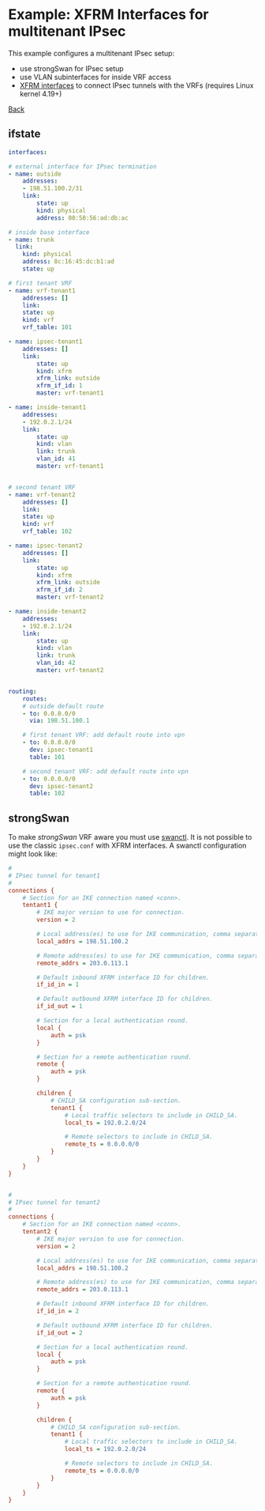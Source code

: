 # Example: XFRM Interfaces for multitenant IPsec

This example configures a multitenant IPsec setup:
- use strongSwan for IPsec setup
- use VLAN subinterfaces for inside VRF access
- [XFRM interfaces](https://patchwork.ozlabs.org/project/netdev/cover/20180612075610.2000-1-steffen.klassert@secunet.com/) to connect IPsec tunnels with the VRFs (requires Linux kernel 4.19+)

[Back](../examples.md)


## ifstate

```yaml
interfaces:

# external interface for IPsec termination
- name: outside
    addresses:
    - 198.51.100.2/31
    link:
        state: up
        kind: physical
        address: 00:50:56:ad:db:ac

# inside base interface
- name: trunk
  link:
    kind: physical
    address: 8c:16:45:dc:b1:ad
    state: up

# first tenant VRF
- name: vrf-tenant1
    addresses: []
    link:
    state: up
    kind: vrf
    vrf_table: 101

- name: ipsec-tenant1
    addresses: []
    link:
        state: up
        kind: xfrm
        xfrm_link: outside
        xfrm_if_id: 1
        master: vrf-tenant1

- name: inside-tenant1
    addresses:
    - 192.0.2.1/24
    link:
        state: up
        kind: vlan
        link: trunk
        vlan_id: 41
        master: vrf-tenant1


# second tenant VRF
- name: vrf-tenant2
    addresses: []
    link:
    state: up
    kind: vrf
    vrf_table: 102

- name: ipsec-tenant2
    addresses: []
    link:
        state: up
        kind: xfrm
        xfrm_link: outside
        xfrm_if_id: 2
        master: vrf-tenant2

- name: inside-tenant2
    addresses:
    - 192.0.2.1/24
    link:
        state: up
        kind: vlan
        link: trunk
        vlan_id: 42
        master: vrf-tenant2


routing:
    routes:
    # outside default route
    - to: 0.0.0.0/0
      via: 198.51.100.1

    # first tenant VRF: add default route into vpn
    - to: 0.0.0.0/0
      dev: ipsec-tenant1
      table: 101

    # second tenant VRF: add default route into vpn
    - to: 0.0.0.0/0
      dev: ipsec-tenant2
      table: 102

```


## strongSwan

To make *strongSwan* VRF aware you must use [swanctl](https://wiki.strongswan.org/projects/strongswan/wiki/swanctl).
It is not possible to use the classic `ipsec.conf` with XFRM interfaces. A swanctl configuration might look like:

```ini
#
# IPsec tunnel for tenant1
#
connections {
    # Section for an IKE connection named <conn>.
    tentant1 {
        # IKE major version to use for connection.
        version = 2

        # Local address(es) to use for IKE communication, comma separated.
        local_addrs = 198.51.100.2

        # Remote address(es) to use for IKE communication, comma separated.
        remote_addrs = 203.0.113.1

        # Default inbound XFRM interface ID for children.
        if_id_in = 1

        # Default outbound XFRM interface ID for children.
        if_id_out = 1

        # Section for a local authentication round.
        local {
            auth = psk
        }

        # Section for a remote authentication round.
        remote {
            auth = psk
        }

        children {
            # CHILD_SA configuration sub-section.
            tenant1 {
                # Local traffic selectors to include in CHILD_SA.
                local_ts = 192.0.2.0/24

                # Remote selectors to include in CHILD_SA.
                remote_ts = 0.0.0.0/0
            }
        }
    }
}


#
# IPsec tunnel for tenant2
#
connections {
    # Section for an IKE connection named <conn>.
    tentant2 {
        # IKE major version to use for connection.
        version = 2

        # Local address(es) to use for IKE communication, comma separated.
        local_addrs = 198.51.100.2

        # Remote address(es) to use for IKE communication, comma separated.
        remote_addrs = 203.0.113.1

        # Default inbound XFRM interface ID for children.
        if_id_in = 2

        # Default outbound XFRM interface ID for children.
        if_id_out = 2

        # Section for a local authentication round.
        local {
            auth = psk
        }

        # Section for a remote authentication round.
        remote {
            auth = psk
        }

        children {
            # CHILD_SA configuration sub-section.
            tenant1 {
                # Local traffic selectors to include in CHILD_SA.
                local_ts = 192.0.2.0/24

                # Remote selectors to include in CHILD_SA.
                remote_ts = 0.0.0.0/0
            }
        }
    }
}
```
